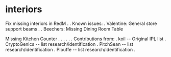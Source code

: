 # interiors
Fix missing interiors in RedM
.
.
Known issues:
.
Valentine:
General store support beams
.
.
Beechers:
Missing Dining Room Table

Missing Kitchen Counter
.
.
.
.
.
.
Contributions from:
.
koil              -- Original IPL list
.
CryptoGenics      -- list research/identification
.
PitchSean         -- list research/identification
.
Plouffe           -- list research/identification
.
